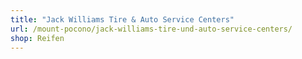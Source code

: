 ```yaml
---
title: "Jack Williams Tire & Auto Service Centers"
url: /mount-pocono/jack-williams-tire-und-auto-service-centers/
shop: Reifen
---
```


